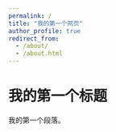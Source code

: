 ```yaml
---
permalink: /
title: "我的第一个网页"
author_profile: true
redirect_from: 
  - /about/
  - /about.html
---
```


<!DOCTYPE html>
<html>
<head>
<meta charset="utf-8">
</head>
<body>
    <h1>我的第一个标题</h1>
    <p>我的第一个段落。</p>
</body>
</html>
